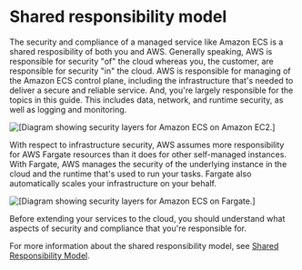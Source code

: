 # Shared responsibility model<a name="security-shared"></a>

The security and compliance of a managed service like Amazon ECS is a shared resposibility of both you and AWS\. Generally speaking, AWS is responsible for security "of" the cloud whereas you, the customer, are responsible for security "in" the cloud\. AWS is responsible for managing of the Amazon ECS control plane, including the infrastructure that's needed to deliver a secure and reliable service\. And, you're largely responsible for the topics in this guide\. This includes data, network, and runtime security, as well as logging and monitoring\.

![\[Diagram showing security layers for Amazon ECS on Amazon EC2.\]](http://docs.aws.amazon.com/AmazonECS/latest/bestpracticesguide/images/amazon-ecs-on-ec2-responsibilities.png)

With respect to infrastructure security, AWS assumes more responsibility for AWS Fargate resources than it does for other self\-managed instances\. With Fargate, AWS manages the security of the underlying instance in the cloud and the runtime that's used to run your tasks\. Fargate also automatically scales your infrastructure on your behalf\.

![\[Diagram showing security layers for Amazon ECS on Fargate.\]](http://docs.aws.amazon.com/AmazonECS/latest/bestpracticesguide/images/amazon-ecs-on-fargate-responsibilities.png)

Before extending your services to the cloud, you should understand what aspects of security and compliance that you're responsible for\.

For more information about the shared responsibility model, see [Shared Responsibility Model](http://aws.amazon.com/compliance/shared-responsibility-model)\.